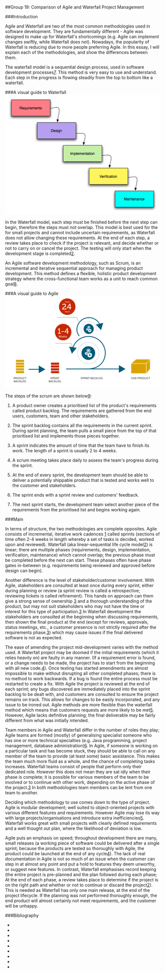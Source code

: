 ##Group 19: Comparison of Agile and Waterfall Project Management

###Introduction

Agile and Waterfall are two of the most common methodologies used in software development. They are fundamentally different - Agile was designed to make up for Waterfall's shortcomings (e.g. Agile can implement changes swiftly, while Waterfall does not). Nowadays, the popularity of Waterfall is reducing due to more people preferring Agile. In this essay, I will explain each of the methodologies, and show the differences between them.


The waterfall model is a sequential design process, used in software development processes[7]. This method is very easy to use and understand. Each step in the progress is flowing steadily from the top to bottom like a waterfall.

###A visual guide to Waterfall
![Waterfall development](EssayImages/Waterfall.png)

In the Waterfall model, each step must be finished before the next step can begin, therefore the steps must not overlap. This model is best used for the for small projects and cannot include uncertain requirements, as Waterfall does not allow changing these requirements. At the end of each step, a review takes place to check if the project is relevant, and decide whether or not to carry on or cancel the project. The testing will only start when the development stage is completed[2].





An Agile software development methodology, such as Scrum, is an incremental and iterative sequential approach for managing product development. This method defines a flexible, holistic product development strategy where the cross-functional team works as a unit to reach common goal[8].

###A visual guide to Agile
![Agile development](EssayImages/Agile.png)


The steps of the scrum are shown below[9]:


1.  A product owner creates a prioritised list of the product's requirements called product backlog. The requirements are gathered from the end users, customers, team and other stakeholders.

2.  The sprint backlog contains all the requirements in the current sprint. During sprint planning, the team pulls a small piece from the top of that prioritised list and implements those pieces together.

3.  A sprint indicates the amount of time that the team have to finish its work. The length of a sprint is usually 2 to 4 weeks. 

4.  A scrum meeting takes place daily to assess the team's progress during the sprint.

5.  At the end of every sprint, the development team should be able to deliver a potentially shippable product that is tested and works well to the customer and stakeholders.
  
6.  The sprint ends with a sprint review and customers' feedback.
  
7.  The next sprint starts, the development team select another piece of the requirements from the prioritised list and begins working again.


###Main

In terms of structure, the two methodologies are complete opposites. Agile consists of incremental, iterative work cadences [1] called sprints (sections of time often 2-4 weeks in length whereby a set of tasks is decided, worked upon and reviewed). Waterfall (aka linear-sequential life cycle model[2]) is linear; there are multiple phases (requirements, design, implementation, verification, maintenance) which cannot overlap; the previous phase must be completed before the next can start. These phases often have phase gates in-between (e.g. requirements being reviewed and approved before design can begin).

Another difference is the level of stakeholder/customer involvement.  With Agile, stakeholders are consulted at least once during every sprint, either during planning or review (a sprint review is called a retrospective; reviewing tickets is called refinement). This hands on approach can them give a strong sense of ownership [3] and a thorough understanding of the product, but may not suit stakeholders who may not have the time or interest for this type of participation.[3] In Waterfall development the stakeholders are consulted at the beginning when discussing requirements, then shown the final product at the end (except for reviews, approvals, status meetings, etc., a customer presence is not strictly required after the requirements phase.[3]) which may cause issues if the final delivered software is not as expected.

The ease of amending the project mid-development varies with the method used. A Waterfall project may be doomed if the initial requirements (which it relies heavily on) are faulty in any manner. (If a requirement error is found, or a change needs to be made, the project has to start from the beginning with all new code.[4]). Once testing has started amendments are almost impossible to make without disrupting all other completed phases; there is no method to work backwards. If a bug is found the entire process must be restarted to create a fix. With Agile the project is reviewed at the end of each sprint; any bugs discovered are immediately placed into the sprint backlog to be dealt with, and customers are consulted to ensure the project remains on track. This allows for changes to be easily incorporated, and any issue to be ironed out. Agile methods are more flexible than the waterfall method which means that customers requests are more likely to be met[5]. However, Agile lacks definitive planning; the final deliverable may be fairly different from what was initially intended.

Team members in Agile and Waterfall differ in the number of roles they play; Agile teams are formed (mostly) of generalising specialist someone who has one or more technical specialties (e.g. Java programming, project management, database administration)[6]. In Agile, if someone is working on a particular task and has become stuck, they should be able to call on any member of the team to provide (at least some) basic assistance. This makes the team much more fluid as a whole, and the chance of completing tasks increases. Waterfall teams consist of people that perform only their dedicated role. However this does not mean they are sat idly when their phase is complete; it is possible for various members of the team to be involved or to continue with other work, depending on the active phase of the project.[3] In both methodologies team members can be lent from one team to another.

Deciding which methodology to use comes down to the type of project. Agile is modular development; well suited to object-oriented projects with various different features and requirements. However Agile may lose its way with large projects/organisations and introduce extra inefficiencies[5]. Waterfall works great with small projects with clearly defined requirements and a well thought out plan, where the likelihood of deviation is low.

Agile puts an emphasis on speed; throughout development there are many, small releases (a working piece of software could be delivered after a single sprint; because the products are tested so thoroughly with Agile, the product could be launched at the end of any cycle[4]). The lack of real documentation in Agile is not so much of an issue when the customer can step in at almost any point and put a hold to features they deem unworthy, or suggest new features. In contrast, Waterfall emphasises record keeping (the entire project is pre-planned and the plan followed during each phase; At the end of each phase, a review takes place to determine if the project is on the right path and whether or not to continue or discard the project[2]). This is needed as Waterfall has only one main release, at the end of the project lifecycle. If the planning was not performed thoroughly enough, the end product will almost certainly not meet requirements, and the customer will be unhappy.


###Bibliography

* [1]: http://agilemethodology.org/  
 
* [2]: http://istqbexamcertification.com/what-is-waterfall-model-advantages-disadvantages-and-when-to-use-it/
 
* [3]: http://www.seguetech.com/blog/2013/07/05/waterfall-vs-agile-right-development-methodology
 
* [4]: http://www.base36.com/2012/12/agile-waterfall-methodologies-a-side-by-side-comparison/
 
* [5]: http://manifesto.co.uk/agile-vs-waterfall-comparing-project-management-methodologies/

* [6]: http://www.ambysoft.com/essays/agileRoles.html 

* [7]: https://en.wikipedia.org/wiki/Waterfall_model


* [8]: https://en.wikipedia.org/wiki/Scrum_(software_development)

* [9]: http://istqbexamcertification.com/what-are-agile-software-development-approaches-scrum-kanban-xp-explained/#more-1740

